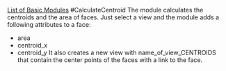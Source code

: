 [List of Basic Modules](List_of_Basic_Modules.md)
#CalculateCentroid
The module calculates the centroids and the area of faces. Just select a view and the module adds a following attributes to a face:
- area
- centroid_x
- centroid_y
It also creates a new view with name_of_view_CENTROIDS that contain the center points of the faces with a link to the face.